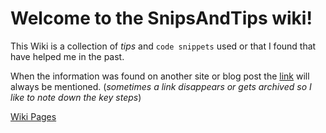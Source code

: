# Welcome to the **SnipsAndTips** wiki!

This Wiki is a collection of _tips_ and `code snippets` used or that I found that have helped me in the past.

When the information was found on another site or blog post the [link](_none) will always be mentioned. (_sometimes a link disappears or gets archived so I like to note down the key steps_)

[Wiki Pages](https://cobyc.github.io/SnipsAndTips/)
